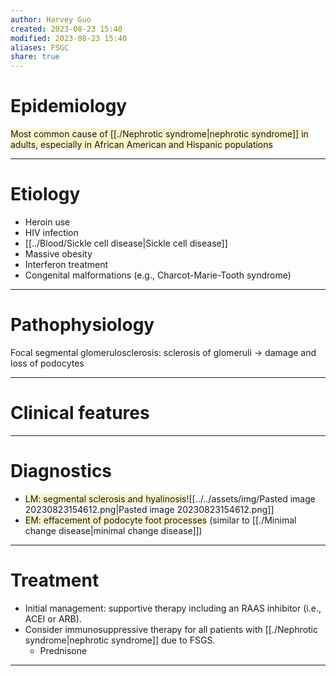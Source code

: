 ```yaml
---
author: Harvey Guo
created: 2023-08-23 15:40
modified: 2023-08-23 15:40
aliases: FSGC
share: true
---
```


# Epidemiology
<span style="background:rgba(240, 200, 0, 0.2)">Most common cause of [[./Nephrotic syndrome|nephrotic syndrome]] in adults, especially in African American and Hispanic populations</span>

---
# Etiology
- Heroin use
- HIV infection
- [[../Blood/Sickle cell disease|Sickle cell disease]]
- Massive obesity
- Interferon treatment
- Congenital malformations (e.g., Charcot-Marie-Tooth syndrome)

---
# Pathophysiology
Focal segmental glomerulosclerosis: sclerosis of glomeruli → damage and loss of podocytes

---
# Clinical features


---
# Diagnostics
- <span style="background:rgba(240, 200, 0, 0.2)">LM: segmental sclerosis and hyalinosis</span>![[../../assets/img/Pasted image 20230823154612.png|Pasted image 20230823154612.png]]
- <span style="background:rgba(240, 200, 0, 0.2)">EM: effacement of podocyte foot processes</span> (similar to [[./Minimal change disease|minimal change disease]])

---
# Treatment
- Initial management: supportive therapy including an RAAS inhibitor (i.e., ACEI or ARB).
- Consider immunosuppressive therapy for all patients with [[./Nephrotic syndrome|nephrotic syndrome]] due to FSGS.
	- Prednisone

---
